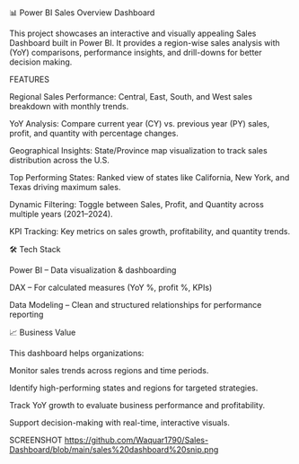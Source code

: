 📊 Power BI Sales Overview Dashboard

This project showcases an interactive and visually appealing Sales Dashboard built in Power BI.
It provides a region-wise sales analysis with (YoY) comparisons, performance insights, and drill-downs for better decision making.

FEATURES

Regional Sales Performance: Central, East, South, and West sales breakdown with monthly trends.

YoY Analysis: Compare current year (CY) vs. previous year (PY) sales, profit, and quantity with percentage changes.

Geographical Insights: State/Province map visualization to track sales distribution across the U.S.

Top Performing States: Ranked view of states like California, New York, and Texas driving maximum sales.

Dynamic Filtering: Toggle between Sales, Profit, and Quantity across multiple years (2021–2024).

KPI Tracking: Key metrics on sales growth, profitability, and quantity trends.

🛠️ Tech Stack

Power BI – Data visualization & dashboarding

DAX – For calculated measures (YoY %, profit %, KPIs)

Data Modeling – Clean and structured relationships for performance reporting

📈 Business Value

This dashboard helps organizations:

Monitor sales trends across regions and time periods.

Identify high-performing states and regions for targeted strategies.

Track YoY growth to evaluate business performance and profitability.

Support decision-making with real-time, interactive visuals.

SCREENSHOT 
https://github.com/Waquar1790/Sales-Dashboard/blob/main/sales%20dashboard%20snip.png
